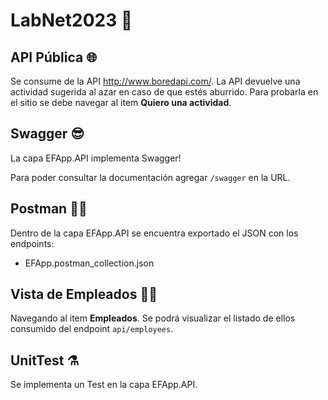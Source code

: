 # LabNet2023 🚀

## API Pública 🌐
Se consume de la API http://www.boredapi.com/. La API devuelve una actividad sugerida al azar en caso de que estés aburrido. Para probarla en el sitio se debe navegar al item **Quiero una actividad**.

## Swagger 😎
La capa EFApp.API implementa Swagger!

Para poder consultar la documentación agregar <code>/swagger</code> en la URL.

## Postman 🧑‍🚀
Dentro de la capa EFApp.API se encuentra exportado el JSON con los endpoints:
- EFApp.postman_collection.json

## Vista de Empleados 👷‍♂️
Navegando al item **Empleados**. Se podrá visualizar el listado de ellos consumido del endpoint <code>api/employees</code>.

## UnitTest ⚗️
Se implementa un Test en la capa EFApp.API.